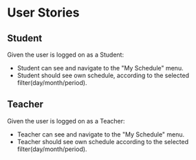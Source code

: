 # User Stories

## Student

Given the user is logged on as a Student:

- Student can see and navigate to the "My Schedule" menu.
- Student should see own schedule, according to the selected filter(day/month/period).

## Teacher

Given the user is logged on as a Teacher:

- Teacher can see and navigate to the "My Schedule" menu.
- Teacher should see own schedule according to the selected filter(day/month/period).
